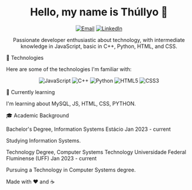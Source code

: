 <h1 align="center">Hello, my name is Thúllyo 👋</h1>
<p align="center">
  <a href="mailto:thullyocontact@gmail.com"><img alt="Email" src="https://img.shields.io/badge/Email-%23EA4335.svg?style=for-the-badge&logo=gmail&logoColor=white"/></a>
  <a href="https://www.linkedin.com/in/thúllyo-barcellos-953532269/"><img alt="LinkedIn" src="https://img.shields.io/badge/LinkedIn-%230077B5.svg?style=for-the-badge&logo=linkedin&logoColor=white"/></a>
</p>
<p align="center">Passionate developer enthusiastic about technology, with intermediate knowledge in JavaScript, basic in C++, Python, HTML, and CSS.</p>

🚀 Technologies

Here are some of the technologies I'm familiar with:

<p align="center">
  <img alt="JavaScript" src="https://img.shields.io/badge/-JavaScript-%23F7DF1E.svg?style=for-the-badge&logo=javascript&logoColor=white"/>
  <img alt="C++" src="https://img.shields.io/badge/-C++-%2300599C.svg?style=for-the-badge&logo=c%2B%2B&logoColor=white"/>
  <img alt="Python" src="https://img.shields.io/badge/-Python-%233776AB.svg?style=for-the-badge&logo=python&logoColor=white"/>
  <img alt="HTML5" src="https://img.shields.io/badge/-HTML5-%23E34F26.svg?style=for-the-badge&logo=html5&logoColor=white"/>
  <img alt="CSS3" src="https://img.shields.io/badge/-CSS3-%231572B6.svg?style=for-the-badge&logo=css3&logoColor=white"/>
</p>

🌱 Currently learning

I'm learning about MySQL, JS, HTML, CSS, PYTHON.

🎓 Academic Background

Bachelor's Degree, Information Systems
Estácio
Jan 2023 - current

Studying Information Systems.

Technology Degree, Computer Systems Technology
Universidade Federal Fluminense (UFF)
Jan 2023 - current

Pursuing a Technology in Computer Systems degree.

Made with ❤️ and ☕️
